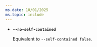 ```yaml
---
ms.date: 10/01/2025
ms.topic: include
---
```


- **`--no-self-contained`**

  Equivalent to `--self-contained false`.

